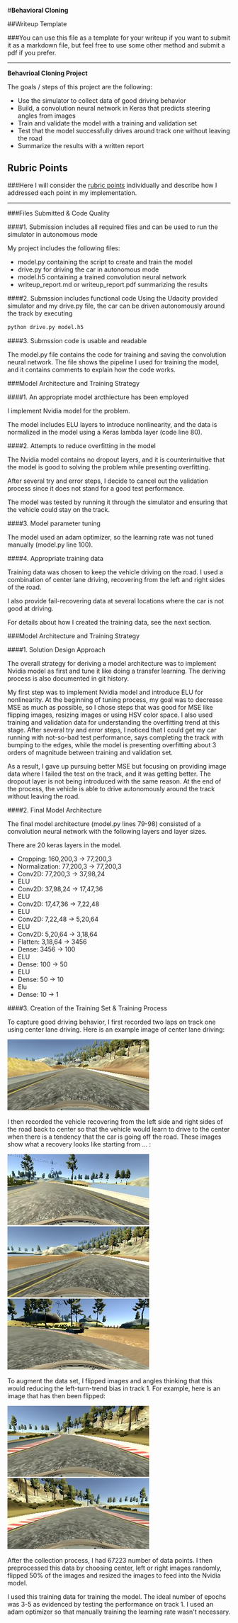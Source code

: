 #**Behavioral Cloning** 

##Writeup Template

###You can use this file as a template for your writeup if you want to submit it as a markdown file, but feel free to use some other method and submit a pdf if you prefer.

---

**Behavrioal Cloning Project**

The goals / steps of this project are the following:
* Use the simulator to collect data of good driving behavior
* Build, a convolution neural network in Keras that predicts steering angles from images
* Train and validate the model with a training and validation set
* Test that the model successfully drives around track one without leaving the road
* Summarize the results with a written report


[//]: # (Image References)

[image2]: ./examples/center.jpg "Center Image"
[image3]: ./examples/center_recover.jpg "Recovery Image"
[image4]: ./examples/center_recover2.jpg "Recovery Image"
[image5]: ./examples/center_recover3.jpg "Recovery Image"
[image6]: ./examples/center_to_flip.jpg "Normal Image"
[image7]: ./examples/center_flipped.jpg "Flipped Image"

## Rubric Points
###Here I will consider the [rubric points](https://review.udacity.com/#!/rubrics/432/view) individually and describe how I addressed each point in my implementation.  

---
###Files Submitted & Code Quality

####1. Submission includes all required files and can be used to run the simulator in autonomous mode

My project includes the following files:
* model.py containing the script to create and train the model
* drive.py for driving the car in autonomous mode
* model.h5 containing a trained convolution neural network 
* writeup_report.md or writeup_report.pdf summarizing the results

####2. Submssion includes functional code
Using the Udacity provided simulator and my drive.py file, the car can be driven autonomously around the track by executing 
```sh
python drive.py model.h5
```

####3. Submssion code is usable and readable

The model.py file contains the code for training and saving the convolution neural network. The file shows the pipeline I used for training the model, and it contains comments to explain how the code works.

###Model Architecture and Training Strategy

####1. An appropriate model arcthiecture has been employed

I implement Nvidia model for the problem.

The model includes ELU layers to introduce nonlinearity, and the data is normalized in the model using a Keras lambda layer (code line 80). 

####2. Attempts to reduce overfitting in the model

The Nvidia model contains no dropout layers, and it is counterintuitive that the model is good to solving the problem while presenting overfitting.

After several try and error steps, I decide to cancel out the validation process since it does not stand for a good test performance.

The model was tested by running it through the simulator and ensuring that the vehicle could stay on the track.

####3. Model parameter tuning

The model used an adam optimizer, so the learning rate was not tuned manually (model.py line 100).

####4. Appropriate training data

Training data was chosen to keep the vehicle driving on the road. I used a combination of center lane driving, recovering from the left and right sides of the road.

I also provide fail-recovering data at several locations where the car is not good at driving. 

For details about how I created the training data, see the next section. 

###Model Architecture and Training Strategy

####1. Solution Design Approach

The overall strategy for deriving a model architecture was to implement Nvidia model as first and tune it like doing a transfer learning.
The deriving process is also documented in git history.

My first step was to implement Nvidia model and introduce ELU for nonlinearity. At the beginning of tuning process, my goal was to decrease MSE as much as possible, so I chose steps that was good for MSE like flipping images, resizing images or using HSV color space. I also used training and validation data for understanding the overfitting trend at this stage. After several try and error steps, I noticed that I could get my car running with not-so-bad test performance, says completing the track with bumping to the edges, while the model is presenting overfitting about 3 orders of magnitude between training and validation set. 

As a result, I gave up pursuing better MSE but focusing on providing image data where I failed the test on the track, and it was getting better. The dropout layer is not being introduced with the same reason. 
At the end of the process, the vehicle is able to drive autonomously around the track without leaving the road.

####2. Final Model Architecture

The final model architecture (model.py lines 79-98) consisted of a convolution neural network with the following layers and layer sizes.

There are 20 keras layers in the model.

* Cropping: 160,200,3 -> 77,200,3
* Normalization: 77,200,3 -> 77,200,3
* Conv2D: 77,200,3 -> 37,98,24
* ELU
* Conv2D: 37,98,24 -> 17,47,36
* ELU
* Conv2D: 17,47,36 -> 7,22,48
* ELU
* Conv2D: 7,22,48 -> 5,20,64
* ELU
* Conv2D: 5,20,64 -> 3,18,64
* Flatten: 3,18,64 -> 3456
* Dense: 3456 -> 100
* ELU
* Dense: 100 -> 50
* ELU
* Dense: 50 -> 10
* Elu
* Dense: 10 -> 1

####3. Creation of the Training Set & Training Process

To capture good driving behavior, I first recorded two laps on track one using center lane driving. Here is an example image of center lane driving:

![alt text][image2]

I then recorded the vehicle recovering from the left side and right sides of the road back to center so that the vehicle would learn to drive to the center when there is a tendency that the car is going off the road. These images show what a recovery looks like starting from ... :

![alt text][image3]
![alt text][image4]
![alt text][image5]

To augment the data set, I flipped images and angles thinking that this would reducing the left-turn-trend bias in track 1. For example, here is an image that has then been flipped:

![alt text][image6]
![alt text][image7]

After the collection process, I had 67223 number of data points. I then preprocessed this data by choosing center, left or right images randomly, flipped 50% of the images and resized the images to feed into the Nvidia model.

I used this training data for training the model. The ideal number of epochs was 3-5 as evidenced by testing the performance on track 1. I used an adam optimizer so that manually training the learning rate wasn't necessary.
